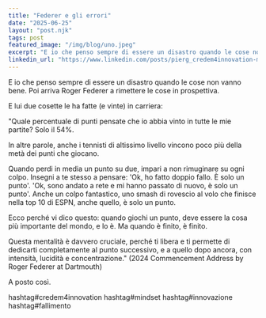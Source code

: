 ```yaml
---
title: "Federer e gli errori"
date: "2025-06-25"
layout: "post.njk"
tags: post
featured_image: "/img/blog/uno.jpeg"
excerpt: "E io che penso sempre di essere un disastro quando le cose non vanno bene. Poi arriva Roger Federer a rimettere le cose in prospettiva"
linkedin_url: "https://www.linkedin.com/posts/pierg_credem4innovation-mindset-innovazione-activity-7340260610942627840--2d4"
---
```


E io che penso sempre di essere un disastro quando le cose non vanno bene. Poi arriva Roger Federer a rimettere le cose in prospettiva. 

E lui due cosette le ha fatte (e vinte) in carriera:

"Quale percentuale di punti pensate che io abbia vinto in tutte le mie partite? Solo il 54%.

In altre parole, anche i tennisti di altissimo livello vincono poco più della metà dei punti che giocano.

Quando perdi in media un punto su due, impari a non rimuginare su ogni colpo. Insegni a te stesso a pensare: 'Ok, ho fatto doppio fallo. È solo un punto'. 'Ok, sono andato a rete e mi hanno passato di nuovo, è solo un punto'. Anche un colpo fantastico, uno smash di rovescio al volo che finisce nella top 10 di ESPN, anche quello, è solo un punto.

Ecco perché vi dico questo: quando giochi un punto, deve essere la cosa più importante del mondo, e lo è. Ma quando è finito, è finito.

Questa mentalità è davvero cruciale, perché ti libera e ti permette di dedicarti completamente al punto successivo, e a quello dopo ancora, con intensità, lucidità e concentrazione."
(2024 Commencement Address by Roger Federer at Dartmouth)

A posto così.

hashtag#credem4innovation hashtag#mindset hashtag#innovazione hashtag#fallimento
